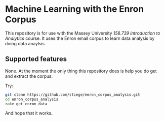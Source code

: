 # Machine Learning with the Enron Corpus

This repository is for use with the Massey University *158.739 Introduction to Analytics* course. It uses the Enron email corpus to learn data analysis by doing data anaylsis.

## Supported features

None. At the moment the only thing this repository does is help you do get and extract the corpus:

Try:
```bash
git clone https://github.com/stiege/enron_corpus_analysis.git
cd enron_corpus_analysis
rake get_enron_data
```
And hope that it works.
